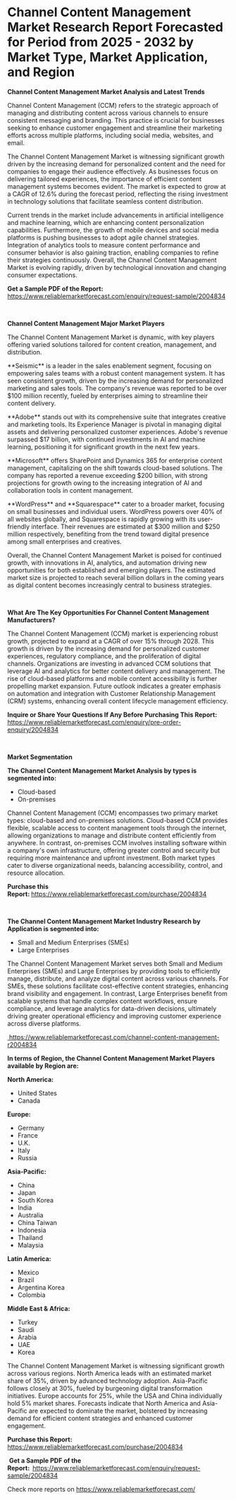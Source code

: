 <p><h1>Channel Content Management Market Research Report Forecasted for Period from 2025 -  2032 by Market Type, Market Application, and Region</h1></p><p><strong>Channel Content Management Market Analysis and Latest Trends</strong></p>
<p><p>Channel Content Management (CCM) refers to the strategic approach of managing and distributing content across various channels to ensure consistent messaging and branding. This practice is crucial for businesses seeking to enhance customer engagement and streamline their marketing efforts across multiple platforms, including social media, websites, and email. </p><p>The Channel Content Management Market is witnessing significant growth driven by the increasing demand for personalized content and the need for companies to engage their audience effectively. As businesses focus on delivering tailored experiences, the importance of efficient content management systems becomes evident. The market is expected to grow at a CAGR of 12.6% during the forecast period, reflecting the rising investment in technology solutions that facilitate seamless content distribution.</p><p>Current trends in the market include advancements in artificial intelligence and machine learning, which are enhancing content personalization capabilities. Furthermore, the growth of mobile devices and social media platforms is pushing businesses to adopt agile channel strategies. Integration of analytics tools to measure content performance and consumer behavior is also gaining traction, enabling companies to refine their strategies continuously. Overall, the Channel Content Management Market is evolving rapidly, driven by technological innovation and changing consumer expectations.</p></p>
<p><strong>Get a Sample PDF of the Report:&nbsp;</strong> <a href="https://www.reliablemarketforecast.com/enquiry/request-sample/2004834?utm_campaign=1929&utm_medium=2&utm_source=Github&utm_content=ia&utm_term=15012025&utm_id=channel-content-management">https://www.reliablemarketforecast.com/enquiry/request-sample/2004834</a></p>
<p>&nbsp;</p>
<p><strong>Channel Content Management Major Market Players</strong></p>
<p><p>The Channel Content Management Market is dynamic, with key players offering varied solutions tailored for content creation, management, and distribution.</p><p>**Seismic** is a leader in the sales enablement segment, focusing on empowering sales teams with a robust content management system. It has seen consistent growth, driven by the increasing demand for personalized marketing and sales tools. The company's revenue was reported to be over $100 million recently, fueled by enterprises aiming to streamline their content delivery.</p><p>**Adobe** stands out with its comprehensive suite that integrates creative and marketing tools. Its Experience Manager is pivotal in managing digital assets and delivering personalized customer experiences. Adobe's revenue surpassed $17 billion, with continued investments in AI and machine learning, positioning it for significant growth in the next few years.</p><p>**Microsoft** offers SharePoint and Dynamics 365 for enterprise content management, capitalizing on the shift towards cloud-based solutions. The company has reported a revenue exceeding $200 billion, with strong projections for growth owing to the increasing integration of AI and collaboration tools in content management.</p><p>**WordPress** and **Squarespace** cater to a broader market, focusing on small businesses and individual users. WordPress powers over 40% of all websites globally, and Squarespace is rapidly growing with its user-friendly interface. Their revenues are estimated at $300 million and $250 million respectively, benefiting from the trend toward digital presence among small enterprises and creatives.</p><p>Overall, the Channel Content Management Market is poised for continued growth, with innovations in AI, analytics, and automation driving new opportunities for both established and emerging players. The estimated market size is projected to reach several billion dollars in the coming years as digital content becomes increasingly central to business strategies.</p></p>
<p>&nbsp;</p>
<p><strong>What Are The Key Opportunities For Channel Content Management Manufacturers?</strong></p>
<p><p>The Channel Content Management (CCM) market is experiencing robust growth, projected to expand at a CAGR of over 15% through 2028. This growth is driven by the increasing demand for personalized customer experiences, regulatory compliance, and the proliferation of digital channels. Organizations are investing in advanced CCM solutions that leverage AI and analytics for better content delivery and management. The rise of cloud-based platforms and mobile content accessibility is further propelling market expansion. Future outlook indicates a greater emphasis on automation and integration with Customer Relationship Management (CRM) systems, enhancing overall content lifecycle management efficiency.</p></p>
<p><strong>Inquire or Share Your Questions If Any Before Purchasing This Report:</strong> <a href="https://www.reliablemarketforecast.com/enquiry/pre-order-enquiry/2004834?utm_campaign=1929&utm_medium=2&utm_source=Github&utm_content=ia&utm_term=15012025&utm_id=channel-content-management">https://www.reliablemarketforecast.com/enquiry/pre-order-enquiry/2004834</a></p>
<p>&nbsp;</p>
<p><strong>Market Segmentation</strong></p>
<p><strong>The Channel Content Management Market Analysis by types is segmented into:</strong></p>
<p><ul><li>Cloud-based</li><li>On-premises</li></ul></p>
<p><p>Channel Content Management (CCM) encompasses two primary market types: cloud-based and on-premises solutions. Cloud-based CCM provides flexible, scalable access to content management tools through the internet, allowing organizations to manage and distribute content efficiently from anywhere. In contrast, on-premises CCM involves installing software within a company's own infrastructure, offering greater control and security but requiring more maintenance and upfront investment. Both market types cater to diverse organizational needs, balancing accessibility, control, and resource allocation.</p></p>
<p><strong>Purchase this Report:&nbsp;</strong><a href="https://www.reliablemarketforecast.com/purchase/2004834?utm_campaign=1929&utm_medium=2&utm_source=Github&utm_content=ia&utm_term=15012025&utm_id=channel-content-management">https://www.reliablemarketforecast.com/purchase/2004834</a></p>
<p>&nbsp;</p>
<p><strong>The Channel Content Management Market Industry Research by Application is segmented into:</strong></p>
<p><ul><li>Small and Medium Enterprises (SMEs)</li><li>Large Enterprises</li></ul></p>
<p><p>The Channel Content Management Market serves both Small and Medium Enterprises (SMEs) and Large Enterprises by providing tools to efficiently manage, distribute, and analyze digital content across various channels. For SMEs, these solutions facilitate cost-effective content strategies, enhancing brand visibility and engagement. In contrast, Large Enterprises benefit from scalable systems that handle complex content workflows, ensure compliance, and leverage analytics for data-driven decisions, ultimately driving greater operational efficiency and improving customer experience across diverse platforms.</p></p>
<p><a href="https://www.reliablemarketforecast.com/channel-content-management-r2004834?utm_campaign=1929&utm_medium=2&utm_source=Github&utm_content=ia&utm_term=15012025&utm_id=channel-content-management">&nbsp;https://www.reliablemarketforecast.com/channel-content-management-r2004834</a></p>
<p><strong>In terms of Region, the Channel Content Management Market Players available by Region are:</strong></p>
<p>
    <p> <strong> North America: </strong>
        <ul>
            <li>United States</li>
            <li>Canada</li>
        </ul>
        </p> 
    <p> <strong> Europe: </strong>
        <ul>
            <li>Germany</li>
            <li>France</li>
            <li>U.K.</li>
            <li>Italy</li>
            <li>Russia</li>
        </ul>
        </p> 
    <p> <strong> Asia-Pacific: </strong>
        <ul>
            <li>China</li>
            <li>Japan</li>
            <li>South Korea</li>
            <li>India</li>
            <li>Australia</li>
            <li>China Taiwan</li>
            <li>Indonesia</li>
            <li>Thailand</li>
            <li>Malaysia</li>
        </ul>
        </p> 
    <p> <strong> Latin America: </strong>
        <ul>
            <li>Mexico</li>
            <li>Brazil</li>
            <li>Argentina Korea</li>
            <li>Colombia</li>
        </ul>
        </p> 
    <p> <strong> Middle East & Africa: </strong>
        <ul>
            <li>Turkey</li>
            <li>Saudi</li>
            <li>Arabia</li>
            <li>UAE</li>
            <li>Korea</li>
        </ul>
    </p>
    </p>
<p><p>The Channel Content Management Market is witnessing significant growth across various regions. North America leads with an estimated market share of 35%, driven by advanced technology adoption. Asia-Pacific follows closely at 30%, fueled by burgeoning digital transformation initiatives. Europe accounts for 25%, while the USA and China individually hold 5% market shares. Forecasts indicate that North America and Asia-Pacific are expected to dominate the market, bolstered by increasing demand for efficient content strategies and enhanced customer engagement.</p></p>
<p><strong>Purchase this Report: </strong><a href="https://www.reliablemarketforecast.com/purchase/2004834?utm_campaign=1929&utm_medium=2&utm_source=Github&utm_content=ia&utm_term=15012025&utm_id=channel-content-management">https://www.reliablemarketforecast.com/purchase/2004834</a></p>
<p>&nbsp;<strong>Get a Sample PDF of the Report:&nbsp;&nbsp;</strong><a href="https://www.reliablemarketforecast.com/enquiry/request-sample/2004834?utm_campaign=1929&utm_medium=2&utm_source=Github&utm_content=ia&utm_term=15012025&utm_id=channel-content-management">https://www.reliablemarketforecast.com/enquiry/request-sample/2004834</a></p>
<p><strong></strong></p>
<p>Check more reports on <a href="https://www.reliablemarketforecast.com/?utm_campaign=1929&utm_medium=2&utm_source=Github&utm_content=ia&utm_term=15012025&utm_id=channel-content-management">https://www.reliablemarketforecast.com/</a></p>